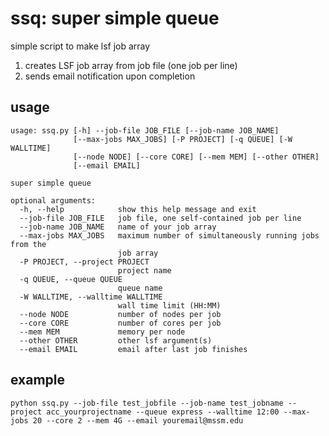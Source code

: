 # ssq: super simple queue
simple script to make lsf job array
1. creates LSF job array from job file (one job per line)
2. sends email notification upon completion

## usage
```
usage: ssq.py [-h] --job-file JOB_FILE [--job-name JOB_NAME]
              [--max-jobs MAX_JOBS] [-P PROJECT] [-q QUEUE] [-W WALLTIME]
              [--node NODE] [--core CORE] [--mem MEM] [--other OTHER]
              [--email EMAIL]

super simple queue

optional arguments:
  -h, --help            show this help message and exit
  --job-file JOB_FILE   job file, one self-contained job per line
  --job-name JOB_NAME   name of your job array
  --max-jobs MAX_JOBS   maximum number of simultaneously running jobs from the
                        job array
  -P PROJECT, --project PROJECT
                        project name
  -q QUEUE, --queue QUEUE
                        queue name
  -W WALLTIME, --walltime WALLTIME
                        wall time limit (HH:MM)
  --node NODE           number of nodes per job
  --core CORE           number of cores per job
  --mem MEM             memory per node
  --other OTHER         other lsf argument(s)
  --email EMAIL         email after last job finishes
  ```
  
  ## example
  ```
python ssq.py --job-file test_jobfile --job-name test_jobname --project acc_yourprojectname --queue express --walltime 12:00 --max-jobs 20 --core 2 --mem 4G --email youremail@mssm.edu
  ```
